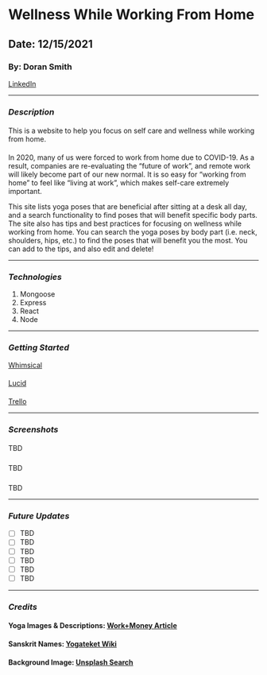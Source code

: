 # Wellness While Working From Home
## Date: 12/15/2021
### By: Doran Smith
[LinkedIn](https://www.linkedin.com/in/dorancsmith/)
***
### ***Description***
####
This is a website to help you focus on self care and wellness while working from home.
####
In 2020, many of us were forced to work from home due to COVID-19. As a result, companies are re-evaluating the “future of work”, and remote work will likely become part of our new normal. It is so easy for “working from home” to feel like “living at work”, which makes self-care extremely important.

This site lists yoga poses that are beneficial after sitting at a desk all day, and a search functionality to find poses that will benefit specific body parts. The site also has tips and best practices for focusing on wellness while working from home. You can search the yoga poses by body part (i.e. neck, shoulders, hips, etc.) to find the poses that will benefit you the most. You can add to the tips, and also edit and delete!

***
### ***Technologies***
1. Mongoose
2. Express
3. React
4. Node
***
### ***Getting Started***
[Whimsical](https://whimsical.com/L7bzEEvLCovshJKZHaCPk1)
####
[Lucid](https://lucid.app/lucidchart/a041780a-f1fd-400c-9ca8-fa1b36e16afd/edit?beaconFlowId=641E38FD89BDDFBF&page=0_0&invitationId=inv_56b8118e-0bd8-4d72-9494-4c28f680c987#)
####
[Trello](https://trello.com/b/Yh2fAX36/wellness-while-wfh)
***
### ***Screenshots***
#### 
TBD
###
TBD
###
TBD
***
### ***Future Updates***
- [ ] TBD
- [ ] TBD
- [ ] TBD
- [ ] TBD
- [ ] TBD
- [ ] TBD
***
### ***Credits***
#### Yoga Images & Descriptions: [Work+Money Article](https://www.workandmoney.com/s/yoga-poses-to-combat-sitting-all-day-bc703e07faca4036)
#### Sanskrit Names: [Yogateket Wiki](https://www.yogateket.com/blog/yoga-poses-names-sanskrit-pranayama)
#### Background Image: [Unsplash Search](https://unsplash.com/photos/Hzz7AEyLhZk)
